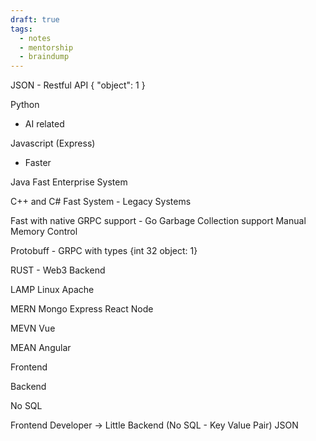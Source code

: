 ```yaml
---
draft: true
tags:
  - notes
  - mentorship
  - braindump
---
```

JSON - Restful API
{ "object": 1
}

Python
- AI related

Javascript (Express)
- Faster

Java 
Fast Enterprise System

C++ and C#
Fast System - Legacy Systems

Fast with native GRPC support - Go 
Garbage Collection support
Manual Memory Control

Protobuff - GRPC
with types
{int 32 object: 1}

RUST - Web3 Backend



LAMP
Linux Apache 

MERN
Mongo Express React Node

MEVN
Vue

MEAN
Angular

Frontend

Backend


No SQL

Frontend Developer -> Little Backend (No SQL - Key Value Pair)
JSON

